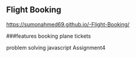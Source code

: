 ## Flight Booking 

https://sumonahmed69.github.io/-Flight-Booking/


###features
booking plane tickets



problem solving javascript
Assignment4
